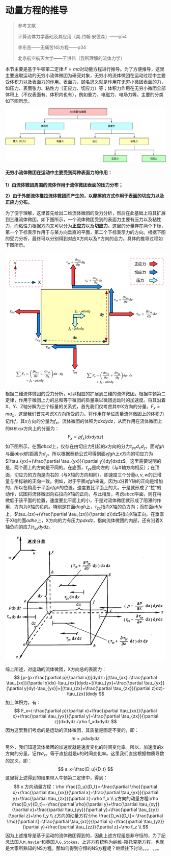 # 动量方程的推导

>参考文献
>
>计算流体力学基础及其应用（美.约翰.安德森）——p54
>
>李东岳——无痛苦NS方程——p34
>
>北京航空航天大学——王洪伟（我所理解的流体力学）

本节主要是基于牛顿第二定律:$F=ma$对动量方程进行推导。为了方便推导，这里主要选取运动的无穷小流体微团为研究对象，无穷小的流体微团在运动过程中主要受体积力以及表面力的作用。表面力，顾名思义就是作用在无穷小微团表面的力，如压力、表面张力、粘性力（正应力、切应力）等；体积力作用在无穷小微团全部体积上（不仅表面有、体积内也有），例如重力、电磁力、电场力等。主要的分类如下图所示。

![](../images/momentum.png)

#### 无穷小流体微团在运动中主要受到两种表面力的作用：

**1）由流体微团周围的流体作用于流体微团表面的压力分布；**

**2）由于外部流体推拉流体微团而产生的，以摩擦的方式作用于表面的切应力以及正应力分布。**

为了便于理解，这里首先给出二维流体微团的受力分析，然后在此基础上将其扩展到三维流体微团。如下图所示，一个流体微团受到的表面力主要有压力以及粘性力，而粘性力根据方向又可以分为**正应力**以及**切应力**。这里的分量存在两个下标，第一个下标表示作用于与某方向垂直的平面，第二个下标表示力的方向。根据下图的受力分析，最终可以分别得到对应X方向以及Y方向的合力。具体的推导过程如下图所示。

![](../images/momentum1.png)

根据二维流体微团的受力分析，可以相应的扩展到三维的流体微团。根据牛顿第二定律，作用于微团上力的总和等于微团的质量乘以微团运动时的加速度。将其沿着X、Y、Z轴分解为三个标量的关系式，首先我们仅考虑其中X方向的分量。$F_x=ma_x$，这里我们首先考虑X方向所受的力。将作用在单位质量流体微团上的体积力记作$f$，其$x$方向的分量为$f_x$。流体微团的体积为$dxdydz$，从而作用在流体微团上的`体积力`$x$方向上的分量为：
$$
F_x = \rho f_x(dxdydz)
$$
如下图所示，在面$abcd$上，仅存在由切应力引起的$x$方向的分力$\tau_{yx}d_xd_z$，面$efgh$与面$abcd$的距离为$d_y$，所以根据泰勒公式可得到面$efgh$上$x$方向的切应力为$[\tau_{yx}+(\frac{\partial \tau_{yx}}{\partial y})dy]dxdz$。这里需要说明的是，两个面上的方向是不同的。在底面，$\tau_{yx}$是向左的（与X轴方向相反）；在顶面，切应力的方向是向右的（与X轴的方向相同）。即速度三个分量$u,v,w$的正增量与坐标轴的正向一致。例如，对于平面$efgh$来说，因为$u$沿着$Y$轴的正向是增加的，所以在稍高于平面$efgh$的位置，速度要比平面上的大。于是就形成了“拉”的动作，试图将流体微团向右拉向$X$轴的正向，与此相反，考虑abcd平面，则在稍微低于该平面的位置，速度要比平面上的小，于是对流体微团就形成了阻滞的作用，方向为X轴的负向。特别是在面$dcgh$上，$\tau_{zx}$指向X轴的负方向；而在面$abfe$上，$\tau_{zx}+(\frac{\partial \tau_{zx}}{\partial z})dz$指向X轴正向。在垂直于X轴的面$adhe$上，X方向的力有压力$pdxdz$，指向流体微团的内部，还有沿着X轴负向的应力$\tau_{xx}dydz$。

![运动的流体微团](../images/momentum2.png)

综上所述，对运动的流体微团，X方向总的表面力：
$$
[p-(p+\frac{\partial p}{\partial x})]dydz+[(\tau_{xx}+\frac{\partial \tau_{xx}}{\partial x}dx)-\tau_{xx}]dydz+[(\tau_{yx}+\frac{\partial \tau_{yx}}{\partial y}dy)-\tau_{yx}]+[(\tau_{zx}+\frac{\partial \tau_{zx}}{\partial z}dz)-\tau_{zx}]dxdy
$$
加上体积力，有：
$$
F_x=(-\frac{\partial p}{\partial x}+\frac{\partial \tau_{xx}}{\partial x}+\frac{\partial \tau_{yx}}{\partial y}+\frac{\partial \tau_{zx}}{\partial z})dxdydz+\rho f_xdxdydz
$$
因为这里我们考虑的是运动的流体微团，其质量是固定不变的，即：
$$
m=\rho dxdydz
$$
另外，我们知道流体微团的加速度就是速度变化的时间变化率。所以，加速度的x方向的分量，记作$a_x$，等于直接就是$u$的时间变化率。这里我们直接根据物质导数的定义，即：
$$
a_x=\frac{D_u}{D_t}
$$
这里将上述得到的结果带入牛顿第二定律中，得到：
$$
x 方向动量方程：\rho \frac{D_u}{D_t}=-\frac{\partial \rho}{\partial x}+\frac{\partial \tau_{xx}}{\partial x}+\frac{\partial \tau_{yx}}{\partial y}+\frac{\partial \tau_{zx}}{\partial z}+\rho f_x \\
y方向的动量方程:\rho \frac{D_v}{D_t}=-\frac{\partial \rho}{\partial y}+\frac{\partial \tau_{xy}}{\partial x}+\frac{\partial \tau_{yy}}{\partial y}+\frac{\partial \tau_{zy}}{\partial z}+\rho f_y \\
z方向的动量方程:\rho \frac{D_w}{D_t}=-\frac{\partial \rho}{\partial z}+\frac{\partial \tau_{xz}}{\partial x}+\frac{\partial \tau_{yz}}{\partial y}+\frac{\partial \tau_{zz}}{\partial z}+\rho f_z \\
$$
因为上述推导是基于运动的流体微团得到的，因此上述方程组是非守恒的，为了纪念法国人`M.Navier`和英国人`G.Stokes`，上述方程统称为纳维-斯托克斯方程，也就是大家所熟知的NS方程。那如何得到守恒的NS方程呢？继续往下讨论。。。 。。。











